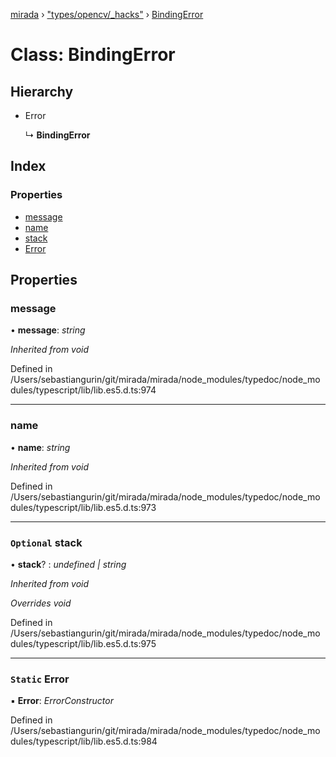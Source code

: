 [mirada](../README.md) › ["types/opencv/_hacks"](../modules/_types_opencv__hacks_.md) › [BindingError](_types_opencv__hacks_.bindingerror.md)

# Class: BindingError


## Hierarchy

* Error

  ↳ **BindingError**

## Index

### Properties

* [message](_types_opencv__hacks_.bindingerror.md#message)
* [name](_types_opencv__hacks_.bindingerror.md#name)
* [stack](_types_opencv__hacks_.bindingerror.md#optional-stack)
* [Error](_types_opencv__hacks_.bindingerror.md#static-error)

## Properties

###  message

• **message**: *string*

*Inherited from void*

Defined in /Users/sebastiangurin/git/mirada/mirada/node_modules/typedoc/node_modules/typescript/lib/lib.es5.d.ts:974

___

###  name

• **name**: *string*

*Inherited from void*

Defined in /Users/sebastiangurin/git/mirada/mirada/node_modules/typedoc/node_modules/typescript/lib/lib.es5.d.ts:973

___

### `Optional` stack

• **stack**? : *undefined | string*

*Inherited from void*

*Overrides void*

Defined in /Users/sebastiangurin/git/mirada/mirada/node_modules/typedoc/node_modules/typescript/lib/lib.es5.d.ts:975

___

### `Static` Error

▪ **Error**: *ErrorConstructor*

Defined in /Users/sebastiangurin/git/mirada/mirada/node_modules/typedoc/node_modules/typescript/lib/lib.es5.d.ts:984